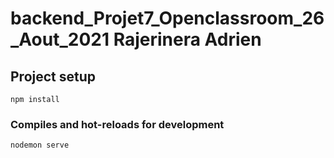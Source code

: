 # backend_Projet7_Openclassroom_26_Aout_2021 Rajerinera Adrien 

## Project setup
```
npm install
```

### Compiles and hot-reloads for development
```
nodemon serve
```
